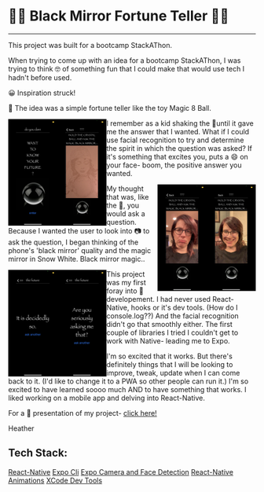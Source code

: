 # :mage_woman: Black Mirror Fortune Teller :mage_man:

---

This project was built for a bootcamp StackAThon.

When trying to come up with an idea for a bootcamp StackAThon, I was trying to think :nerd_face: of something fun that I could make that would use tech I hadn't before used.

:grinning: Inspiration struck!

:8ball: The idea was a simple fortune teller like the toy Magic 8 Ball.

<img align='left' alt='opening-screen' src='/welcome.PNG' width='100'>
<img align='left' alt='fortune-teller' src='/overlay.PNG' width='100'>

I remember as a kid shaking the :8ball:until it gave me the answer that I wanted. What if I could use facial recognition to try and determine the spirit in which the question was asked? If it's something that excites you, puts a :smile: on your face- boom, the positive answer you wanted.

<img align='right' alt='smiling-face' src='/smile.PNG' width='100'>
<img align='right' alt='frowing-face' src='/frown.PNG' width='100'>

My thought that was, like the :8ball:, you would ask a question. Because I wanted the user to look into :camera: to ask the question, I began thinking of the phone's 'black mirror' quality and the magic mirror in Snow White. Black mirror magic..

<img align='left' alt='positive-fortune' src='/decidedlyso.PNG' width='100'>
<img align='left' alt='negative-fortune' src='/seriouslyasking.PNG' width='100'>

This project was my first foray into :iphone: developement. I had never used React-Native, hooks or it's dev tools. (How do I console.log??) And the facial recognition didn't go that smoothly either. The first couple of libraries I tried I couldn't get to work with Native- leading me to Expo.

I'm so excited that it works. But there's definitely things that I will be looking to improve, tweak, update when I can come back to it. (I'd like to change it to a PWA so other people can run it.) I'm so excited to have learned soooo much AND to have something that works. I liked working on a mobile app and delving into React-Native.

For a :movie_camera: presentation of my project- [click here!](https://youtu.be/UseosT6p9kQ)

Heather

## Tech Stack:

[React-Native](https://reactnative.dev/)
[Expo Cli](https://docs.expo.io/workflow/expo-cli/)
[Expo Camera and Face Detection](https://docs.expo.io/versions/latest/sdk/camera/)
[React-Native Animations](https://reactnative.dev/docs/animations)
[XCode Dev Tools](https://developer.apple.com/xcode/)
